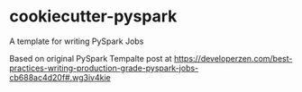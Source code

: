 # cookiecutter-pyspark
A template for writing PySpark Jobs

Based on original PySpark Tempalte post at https://developerzen.com/best-practices-writing-production-grade-pyspark-jobs-cb688ac4d20f#.wg3iv4kie

